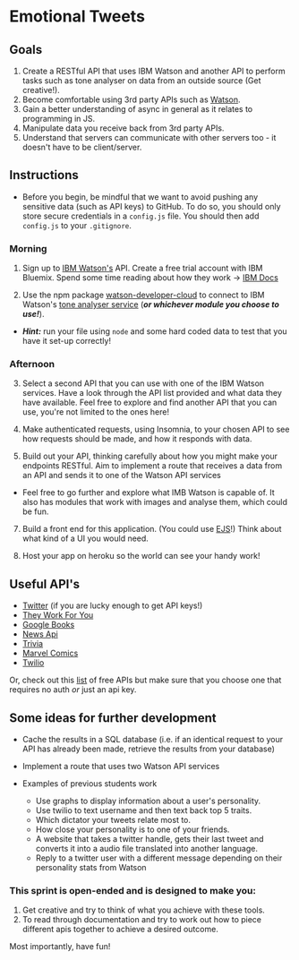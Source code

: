 # Emotional Tweets

## Goals

1. Create a RESTful API that uses IBM Watson and another API to perform tasks such as tone analyser on data from an outside source (Get creative!).
2. Become comfortable using 3rd party APIs such as [Watson](https://cloud.ibm.com/developer/watson/services).
3. Gain a better understanding of async in general as it relates to programming in JS.
4. Manipulate data you receive back from 3rd party APIs.
5. Understand that servers can communicate with other servers too - it doesn't have to be client/server.

## Instructions

- Before you begin, be mindful that we want to avoid pushing any sensitive data (such as API keys) to GitHub. To do so, you should only store secure credentials in a `config.js` file. You should then add `config.js` to your `.gitignore`.

### Morning

1. Sign up to [IBM Watson's](https://console.bluemix.net/) API. Create a free trial account with IBM Bluemix. Spend some time reading about how they work -> [IBM Docs](https://console.bluemix.net/catalog/?search=label:lite&category=ai)

2. Use the npm package [watson-developer-cloud](https://www.npmjs.com/package/watson-developer-cloud) to connect to IBM Watson's [tone analyser service](https://console.bluemix.net/catalog/services/tone-analyzer) (_**or whichever module you choose to use!**_). 

- _**Hint:**_ run your file using `node` and some hard coded data to test that you have it set-up correctly!

### Afternoon 

3. Select a second API that you can use with one of the IBM Watson services. Have a look through the API list provided and what data they have available. Feel free to explore and find another API that you can use, you're not limited to the ones here!

4. Make authenticated requests, using Insomnia, to your chosen API to see how requests should be made, and how it responds with data.

5. Build out your API, thinking carefully about how you might make your endpoints RESTful. Aim to implement a route that receives a data from an API and sends it to one of the Watson API services

- Feel free to go further and explore what IMB Watson is capable of. It also has modules that work with images and analyse them, which could be fun.

7. Build a front end for this application. (You could use [EJS](https://ejs.co/)!) Think about what kind of a UI you would need.

8. Host your app on heroku so the world can see your handy work!

## Useful API's

- [Twitter](https://developer.twitter.com/) (if you are lucky enough to get API keys!)
- [They Work For You](https://www.theyworkforyou.com/api/)
- [Google Books](https://developers.google.com/books/docs/overview)
- [News Api](https://newsapi.org/)
- [Trivia](http://jservice.io/)
- [Marvel Comics](https://developer.marvel.com/)
- [Twilio](https://www.twilio.com/)

Or, check out this [list](https://github.com/toddmotto/public-apis) of free APIs but make sure that you choose one that requires no auth _or_ just an api key.

## Some ideas for further development

- Cache the results in a SQL database (i.e. if an identical request to your API has already been made, retrieve the results from your database)

- Implement a route that uses two Watson API services

- Examples of previous students work
  - Use graphs to display information about a user's personality.
  - Use twilio to text username and then text back top 5 traits.
  - Which dictator your tweets relate most to.
  - How close your personality is to one of your friends.
  - A website that takes a twitter handle, gets their last tweet and converts it into a audio file translated into another language.
  - Reply to a twitter user with a different message depending on their personality stats from Watson

### This sprint is open-ended and is designed to make you:

1. Get creative and try to think of what you achieve with these tools.
2. To read through documentation and try to work out how to piece different apis together to achieve a desired outcome.

Most importantly, have fun!
